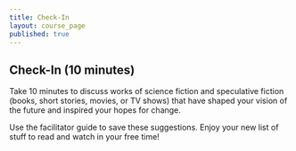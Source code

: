 ```yaml
---
title: Check-In
layout: course_page
published: true
---
```


## Check-In (10 minutes)

Take 10 minutes to discuss works of science fiction and speculative fiction (books, short stories, movies, or TV shows) that have shaped your vision of the future and inspired your hopes for change. 

Use the facilitator guide to save these suggestions. Enjoy your new list of stuff to read and watch in your free time!
